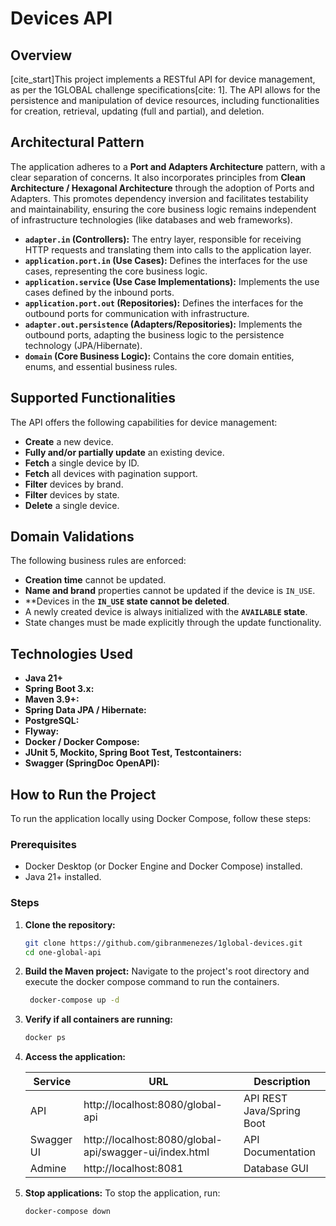 # Devices API

## Overview

[cite_start]This project implements a RESTful API for device management, as per the 1GLOBAL challenge specifications[cite: 1]. The API allows for the persistence and manipulation of device resources, including functionalities for creation, retrieval, updating (full and partial), and deletion.

## Architectural Pattern

The application adheres to a **Port and Adapters Architecture** pattern, with a clear separation of concerns. It also incorporates principles from **Clean Architecture / Hexagonal Architecture** through the adoption of Ports and Adapters. This promotes dependency inversion and facilitates testability and maintainability, ensuring the core business logic remains independent of infrastructure technologies (like databases and web frameworks).

* **`adapter.in` (Controllers):** The entry layer, responsible for receiving HTTP requests and translating them into calls to the application layer.
* **`application.port.in` (Use Cases):** Defines the interfaces for the use cases, representing the core business logic.
* **`application.service` (Use Case Implementations):** Implements the use cases defined by the inbound ports.
* **`application.port.out` (Repositories):** Defines the interfaces for the outbound ports for communication with infrastructure.
* **`adapter.out.persistence` (Adapters/Repositories):** Implements the outbound ports, adapting the business logic to the persistence technology (JPA/Hibernate).
* **`domain` (Core Business Logic):** Contains the core domain entities, enums, and essential business rules.

## Supported Functionalities

The API offers the following capabilities for device management:

* **Create** a new device.
* **Fully and/or partially update** an existing device. 
* **Fetch** a single device by ID.
* **Fetch** all devices with pagination support.
* **Filter** devices by brand.
* **Filter** devices by state.
* **Delete** a single device.

## Domain Validations

The following business rules are enforced:

* **Creation time** cannot be updated.
* **Name and brand** properties cannot be updated if the device is `IN_USE`. 
* **Devices in the **`IN_USE` state cannot be deleted**. 
* A newly created device is always initialized with the **`AVAILABLE` state**. 
* State changes must be made explicitly through the update functionality.

## Technologies Used

* **Java 21+** 
* **Spring Boot 3.x:** 
* **Maven 3.9+:**
* **Spring Data JPA / Hibernate:**
* **PostgreSQL:**
* **Flyway:**
* **Docker / Docker Compose:** 
* **JUnit 5, Mockito, Spring Boot Test, Testcontainers:** 
* **Swagger (SpringDoc OpenAPI):** 

## How to Run the Project

To run the application locally using Docker Compose, follow these steps:

### Prerequisites

* Docker Desktop (or Docker Engine and Docker Compose) installed.
* Java 21+ installed.

### Steps

1.  **Clone the repository:**
    ```bash
    git clone https://github.com/gibranmenezes/1global-devices.git
    cd one-global-api 
    ```

2.  **Build the Maven project:**
    Navigate to the project's root directory and execute the docker compose command to run the containers.
    ```bash
     docker-compose up -d
    ```

3.  **Verify if all containers are running:**
    ```bash
    docker ps
    ```
   

4.  **Access the application:**

    | Service | URL | Description |
    | --- | --- | --- |
    | API | http://localhost:8080/global-api | API REST Java/Spring Boot |
    | Swagger  UI | http://localhost:8080/global-api/swagger-ui/index.html | API Documentation |
    | Admine |http://localhost:8081 |Database GUI |

5.  **Stop applications:**
    To stop the application, run:
    ```bash
    docker-compose down
    ```